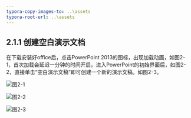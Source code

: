 ```yaml
---
typora-copy-images-to: ..\assets
typora-root-url: ..\assets
---
```


## 2.1.1  创建空白演示文档

在下载安装好office后，点击PowerPoint 2013的图标，出现加载动画，如图2-1，首次加载会延迟一分钟的时间开启。进入PowerPoint的初始界面后，如图2-2，直接单击“空白演示文稿”即可创建一个新的演示文稿。如图2-3。

![图2-1](clip_image002-1565856100690.png)

![图2-2](1565856237511.png)

![图2-3](clip_image002-1565856273583.png)